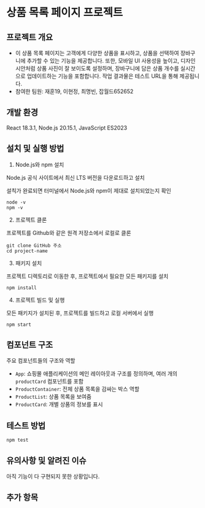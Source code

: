 # 상품 목록 페이지 프로젝트

## 프로젝트 개요

- 이 상품 목록 페이지는 고객에게 다양한 상품을 표시하고, 상품을 선택하여 장바구니에 추가할 수 있는 기능을 제공합니다. 또한, 모바일 UI 사용성을 높이고, 디자인 시안처럼 상품 사진이 잘 보이도록 설정하며, 장바구니에 담은 상품 개수를 실시간으로 업데이트하는 기능을 포함합니다. 작업 결과물은 테스트 URL을 통해 제공됩니다.
- 참여한 팀원: 재훈19, 이현정, 최명빈, 잡월드652652

## 개발 환경

React 18.3.1, Node.js 20.15.1, JavaScript ES2023

## 설치 및 실행 방법

1. Node.js와 npm 설치

Node.js 공식 사이트에서 최신 LTS 버전을 다운로드하고 설치

설칙가 완료되면 터미널에서 Node.js와 npm이 제대로 설치되었는지 확인

```
node -v
npm -v
```

2. 프로젝트 클론

프로젝트를 Github와 같은 원격 저장소에서 로컬로 클론

```
git clone GitHub 주소
cd project-name
```

3. 패키지 설치

프로젝트 디렉토리로 이동한 후, 프로젝트에서 필요한 모든 패키지를 설치

```
npm install
```
4. 프로젝트 빌드 및 실행

모든 패키지가 설치된 후, 프로젝트를 빌드하고 로컬 서버에서 실행

```
npm start
```

## 컴포넌트 구조

주요 컴포넌트들의 구조와 역할

- `App`: 쇼핑몰 애플리케이션의 메인 레이아웃과 구조를 정의하며, 여러 개의 `productCard` 컴포넌트를 포함
- `ProductContainer`: 전체 상품 목록을 감싸는 박스 역할
- `ProductList`: 상품 목록을 보여줌
- `ProductCard`: 개별 상품의 정보를 표시

## 테스트 방법

```
npm test
```

## 유의사항 및 알려진 이슈

아직 기능이 다 구현되지 못한 상황입니다.

## 추가 항목